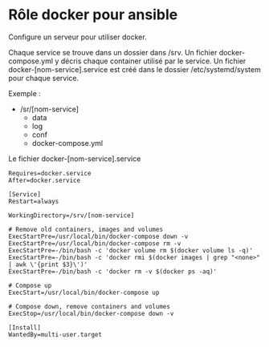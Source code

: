 Rôle docker pour ansible
=======================

Configure un serveur pour utiliser docker.

Chaque service se trouve dans un dossier dans /srv. Un fichier docker-compose.yml y décris chaque container utilisé par le service.
Un fichier docker-[nom-service].service est créé dans le dossier /etc/systemd/system pour chaque service.

Exemple :
 - /sr/[nom-service]
 	- data
	- log
	- conf
	- docker-compose.yml

Le fichier docker-[nom-service].service
```
Requires=docker.service
After=docker.service

[Service]
Restart=always

WorkingDirectory=/srv/[nom-service]

# Remove old containers, images and volumes
ExecStartPre=/usr/local/bin/docker-compose down -v
ExecStartPre=/usr/local/bin/docker-compose rm -v
ExecStartPre=-/bin/bash -c 'docker volume rm $(docker volume ls -q)'
ExecStartPre=-/bin/bash -c 'docker rmi $(docker images | grep "<none>" | awk \'{print $3}\')'
ExecStartPre=-/bin/bash -c 'docker rm -v $(docker ps -aq)'

# Compose up
ExecStart=/usr/local/bin/docker-compose up

# Compose down, remove containers and volumes
ExecStop=/usr/local/bin/docker-compose down -v

[Install]
WantedBy=multi-user.target
```
